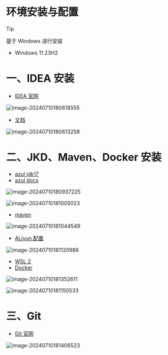 # 环境安装与配置

> [!TIP]
>
> 基于 Windows 进行安装
>
> - Windows 11 23H2

# 一、IDEA 安装

- [IDEA 官网](https://www.jetbrains.com/zh-cn/idea/)

![image-20240710180618555](https://2024-cbq-1311841992.cos.ap-beijing.myqcloud.com/picgo/202407101806616.png)

- [文档](https://www.jetbrains.com/zh-cn/idea/features/)

![image-20240710180613258](https://2024-cbq-1311841992.cos.ap-beijing.myqcloud.com/picgo/202407101806108.png)

# 二、JKD、Maven、Docker 安装

- [azul jdk17](https://www.azul.com/downloads/?package=jdk#zulu)
- [azul docs](https://docs.azul.com/core/install/windows)

![image-20240710180937225](https://2024-cbq-1311841992.cos.ap-beijing.myqcloud.com/picgo/202407101809156.png)

![image-20240710181005023](https://2024-cbq-1311841992.cos.ap-beijing.myqcloud.com/picgo/202407101810112.png)

- [maven](https://maven.apache.org/download.cgi)

![image-20240710181044549](https://2024-cbq-1311841992.cos.ap-beijing.myqcloud.com/picgo/202407101810718.png)

- [ALiyun 配置](https://developer.aliyun.com/mirror/maven)

![image-20240710181120988](https://2024-cbq-1311841992.cos.ap-beijing.myqcloud.com/picgo/202407101811941.png)

- [WSL 2](https://learn.microsoft.com/zh-cn/windows/wsl/install)
- [Docker](https://www.docker.com/)

![image-20240710181352611](https://2024-cbq-1311841992.cos.ap-beijing.myqcloud.com/picgo/202407101813505.png)

![image-20240710181150533](https://2024-cbq-1311841992.cos.ap-beijing.myqcloud.com/picgo/202407101811675.png)

# 三、Git 

- [Git 官网](https://git-scm.com/)

![image-20240710181406523](https://2024-cbq-1311841992.cos.ap-beijing.myqcloud.com/picgo/202407101814469.png)

